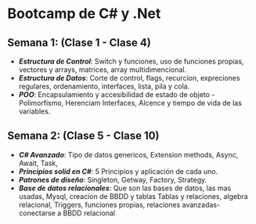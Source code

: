 # Bootcamp de C# y .Net

## Semana 1: (Clase 1 - Clase 4)
  - ***Estructura de Control***: 
    Switch y funciones, uso de funciones propias, vectores y arrays, matrices, array multidimencional.
  - ***Estructura de Datos***: 
    Corte de control, flags, recurcion, expreciones regulares, ordenamiento, interfaces, lista, pila y cola.
  - ***POO***: 
    Encapsulamiento y accesibilidad de estado de objeto - Polimorfismo, Herenciam Interfaces, Alcence y tiempo de vida de las variables.
    
   
## Semana 2: (Clase 5 - Clase 10)
  - ***C# Avanzado***: 
    Tipo de datos genericos, Extension methods, Async, Await, Task,
  - ***Principios solid en C#***:
    5 Principios y aplicación de cada uno.
  - ***Patrones de diseño***:
    Singleton, Getway, Factory, Strategy.
  - ***Base de datos relacionales***:
    Que son las bases de datos, las mas usadas, Mysql, creacion de BBDD y tablas
    Tablas y relaciones, algebra relacional, Triggers, funciones propias, relaciones avanzadas-conectarse a BBDD relacional
